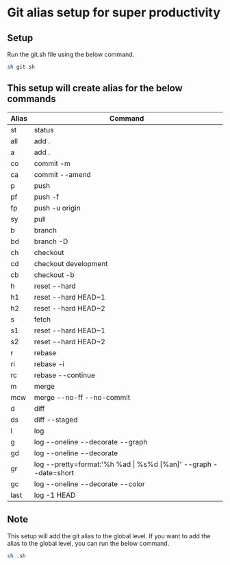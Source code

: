 # Git alias setup for super productivity

## Setup

Run the git.sh file using the below command.

```bash
sh git.sh
```

## This setup will create alias for the below commands

| Alias | Command                                                         |
| ----- | --------------------------------------------------------------- |
| st    | status                                                          |
| all   | add .                                                           |
| a     | add .                                                           |
| co    | commit -m                                                       |
| ca    | commit --amend                                                  |
| p     | push                                                            |
| pf    | push -f                                                         |
| fp    | push -u origin                                                  |
| sy    | pull                                                            |
| b     | branch                                                          |
| bd    | branch -D                                                       |
| ch    | checkout                                                        |
| cd    | checkout development                                            |
| cb    | checkout -b                                                     |
| h     | reset --hard                                                    |
| h1    | reset --hard HEAD~1                                             |
| h2    | reset --hard HEAD~2                                             |
| s     | fetch                                                           |
| s1    | reset --hard HEAD~1                                             |
| s2    | reset --hard HEAD~2                                             |
| r     | rebase                                                          |
| ri    | rebase -i                                                       |
| rc    | rebase --continue                                               |
| m     | merge                                                           |
| mcw   | merge --no-ff --no-commit                                       |
| d     | diff                                                            |
| ds    | diff --staged                                                   |
| l     | log                                                             |
| g     | log --oneline --decorate --graph                                |
| gd    | log --oneline --decorate                                        |
| gr    | log --pretty=format:'%h %ad \| %s%d [%an]' --graph --date=short |
| gc    | log --oneline --decorate --color                                |
| last  | log -1 HEAD                                                     |

## Note

This setup will add the git alias to the global level. If you want to add the alias to the global level, you can run the below command.

```bash
sh .sh
```
